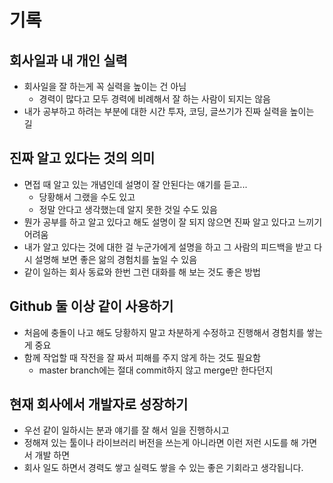 # 기록

## 회사일과 내 개인 실력

- 회사일을 잘 하는게 꼭 실력을 높이는 건 아님
  - 경력이 많다고 모두 경력에 비례해서 잘 하는 사람이 되지는 않음
- 내가 공부하고 하려는 부분에 대한 시간 투자, 코딩, 글쓰기가 진짜 실력을 높이는 길

## 진짜 알고 있다는 것의 의미

- 면접 때 알고 있는 개념인데 설명이 잘 안된다는 얘기를 듣고...
  - 당황해서 그랬을 수도 있고
  - 정말 안다고 생각했는데 알지 못한 것일 수도 있음
- 뭔가 공부를 하고 알고 있다고 해도 설명이 잘 되지 않으면 진짜 알고 있다고 느끼기 어려움
- 내가 알고 있다는 것에 대한 걸 누군가에게 설명을 하고 그 사람의 피드백을 받고 다시 설명해 보면 좋은 앎의 경험치를 높일 수 있음
- 같이 일하는 회사 동료와 한번 그런 대화를 해 보는 것도 좋은 방법

## Github 둘 이상 같이 사용하기

- 처음에 충돌이 나고 해도 당황하지 말고 차분하게 수정하고 진행해서 경험치를 쌓는게 중요
- 함께 작업할 때 작전을 잘 짜서 피해를 주지 않게 하는 것도 필요함
  - master branch에는 절대 commit하지 않고 merge만 한다던지

## 현재 회사에서 개발자로 성장하기

- 우선 같이 일하시는 분과 얘기를 잘 해서 일을 진행하시고
- 정해져 있는 툴이나 라이브러리 버전을 쓰는게 아니라면 이런 저런 시도를 해 가면서 개발 하면
- 회사 일도 하면서 경력도 쌓고 실력도 쌓을 수 있는 좋은 기회라고 생각됩니다.
